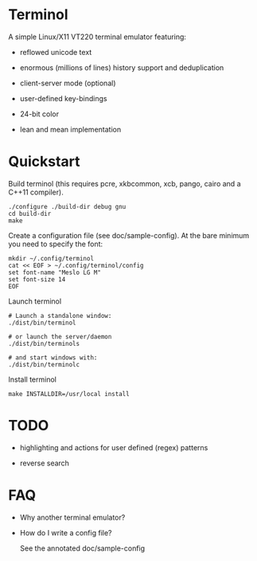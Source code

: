 # Terminol #

A simple Linux/X11 VT220 terminal emulator featuring:

 - reflowed unicode text

 - enormous (millions of lines) history support and deduplication

 - client-server mode (optional)

 - user-defined key-bindings

 - 24-bit color

 - lean and mean implementation

# Quickstart #

Build terminol (this requires pcre, xkbcommon, xcb, pango, cairo and a C++11 compiler).

    ./configure ./build-dir debug gnu
    cd build-dir
    make

Create a configuration file (see doc/sample-config).
At the bare minimum you need to specify the font:

    mkdir ~/.config/terminol
    cat << EOF > ~/.config/terminol/config
    set font-name "Meslo LG M"
    set font-size 14
    EOF

Launch terminol

    # Launch a standalone window:
    ./dist/bin/terminol
    
    # or launch the server/daemon
    ./dist/bin/terminols
    
    # and start windows with:
    ./dist/bin/terminolc

Install terminol

    make INSTALLDIR=/usr/local install

# TODO #

 - highlighting and actions for user defined (regex) patterns

 - reverse search

# FAQ #

 * Why another terminal emulator?

 * How do I write a config file?

   See the annotated doc/sample-config
